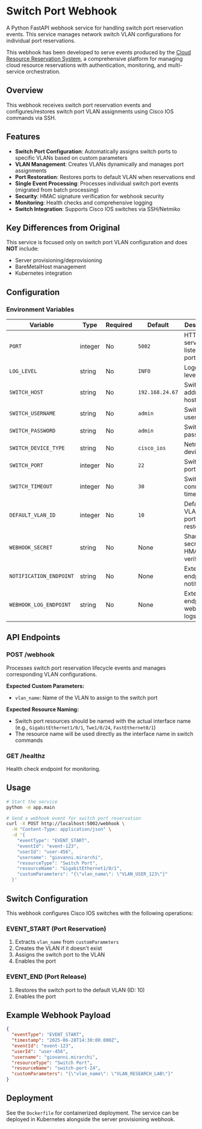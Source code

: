# Switch Port Webhook

A Python FastAPI webhook service for handling switch port reservation events. This service manages network switch VLAN configurations for individual port reservations.

This webhook has been developed to serve events produced by the [Cloud Resource Reservation System](https://github.com/giovannimirarchi420/cloud-resource-reservation), a comprehensive platform for managing cloud resource reservations with authentication, monitoring, and multi-service orchestration.

## Overview

This webhook receives switch port reservation events and configures/restores switch port VLAN assignments using Cisco IOS commands via SSH.

## Features

- **Switch Port Configuration**: Automatically assigns switch ports to specific VLANs based on custom parameters
- **VLAN Management**: Creates VLANs dynamically and manages port assignments
- **Port Restoration**: Restores ports to default VLAN when reservations end
- **Single Event Processing**: Processes individual switch port events (migrated from batch processing)
- **Security**: HMAC signature verification for webhook security
- **Monitoring**: Health checks and comprehensive logging
- **Switch Integration**: Supports Cisco IOS switches via SSH/Netmiko

## Key Differences from Original

This service is focused only on switch port VLAN configuration and does **NOT** include:
- Server provisioning/deprovisioning
- BareMetalHost management
- Kubernetes integration

## Configuration

### Environment Variables

| Variable | Type | Required | Default | Description |
|----------|------|----------|---------|-------------|
| `PORT` | integer | No | `5002` | HTTP server listening port |
| `LOG_LEVEL` | string | No | `INFO` | Logging level |
| `SWITCH_HOST` | string | No | `192.168.24.67` | Switch IP address or hostname |
| `SWITCH_USERNAME` | string | No | `admin` | Switch SSH username |
| `SWITCH_PASSWORD` | string | No | `admin` | Switch SSH password |
| `SWITCH_DEVICE_TYPE` | string | No | `cisco_ios` | Netmiko device type |
| `SWITCH_PORT` | integer | No | `22` | Switch SSH port |
| `SWITCH_TIMEOUT` | integer | No | `30` | Switch connection timeout |
| `DEFAULT_VLAN_ID` | integer | No | `10` | Default VLAN for port restoration |
| `WEBHOOK_SECRET` | string | No | None | Shared secret for HMAC verification |
| `NOTIFICATION_ENDPOINT` | string | No | None | External endpoint for notifications |
| `WEBHOOK_LOG_ENDPOINT` | string | No | None | External endpoint for webhook logs |

## API Endpoints

### POST /webhook
Processes switch port reservation lifecycle events and manages corresponding VLAN configurations.

**Expected Custom Parameters:**
- `vlan_name`: Name of the VLAN to assign to the switch port

**Expected Resource Naming:**
- Switch port resources should be named with the actual interface name (e.g., `GigabitEthernet1/0/1`, `Twe1/0/24`, `FastEthernet0/1`)
- The resource name will be used directly as the interface name in switch commands

### GET /healthz
Health check endpoint for monitoring.

## Usage

```bash
# Start the service
python -m app.main

# Send a webhook event for switch port reservation
curl -X POST http://localhost:5002/webhook \
  -H "Content-Type: application/json" \
  -d '{
    "eventType": "EVENT_START",
    "eventId": "event-123",
    "userId": "user-456",
    "username": "giovanni.mirarchi",
    "resourceType": "Switch Port",
    "resourceName": "GigabitEthernet1/0/1",
    "customParameters": "{\"vlan_name\": \"VLAN_USER_123\"}"
  }'
```

## Switch Configuration

This webhook configures Cisco IOS switches with the following operations:

### EVENT_START (Port Reservation)
1. Extracts `vlan_name` from `customParameters`
2. Creates the VLAN if it doesn't exist
3. Assigns the switch port to the VLAN
4. Enables the port

### EVENT_END (Port Release)
1. Restores the switch port to the default VLAN (ID: 10)
2. Enables the port

## Example Webhook Payload

```json
{
  "eventType": "EVENT_START",
  "timestamp": "2025-06-28T14:30:00.000Z",
  "eventId": "event-123",
  "userId": "user-456",
  "username": "giovanni.mirarchi",
  "resourceType": "Switch Port",
  "resourceName": "switch-port-24",
  "customParameters": "{\"vlan_name\": \"VLAN_RESEARCH_LAB\"}"
}
```

## Deployment

See the `Dockerfile` for containerized deployment. The service can be deployed in Kubernetes alongside the server provisioning webhook.
